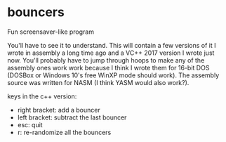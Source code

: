 # bouncers
Fun screensaver-like program

You'll have to see it to understand. This will contain a few versions of it I wrote in assembly a long time ago and a VC++ 2017 version I wrote just now. You'll probably have to jump through hoops to make any of the assembly ones work work because I think I wrote them for 16-bit DOS (DOSBox or Windows 10's free WinXP mode should work). The assembly source was written for NASM (I think YASM would also work?).

keys in the c++ version: 
* right bracket: add a bouncer
* left bracket: subtract the last bouncer
* esc: quit
* r: re-randomize all the bouncers
  

